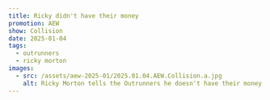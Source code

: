 ```yaml
---
title: Ricky didn't have their money
promotion: AEW
show: Collision
date: 2025-01-04
tags:
  - outrunners
  - ricky morton
images:
  - src: /assets/aew-2025-01/2025.01.04.AEW.Collision.a.jpg
    alt: Ricky Morton tells the Outrunners he doesn't have their money
---
```

